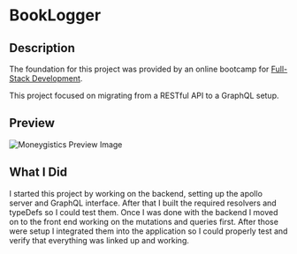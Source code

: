 # BookLogger

## Description

The foundation for this project was provided by an online bootcamp for [Full-Stack Development](https://bootcamps.vanderbilt.edu/coding/online/landing/). 

This project focused on migrating from a RESTful API to a GraphQL setup.

## Preview

![Moneygistics Preview Image](https://github.com/JoelKovalcson/Moneygistics/blob/main/assets/readme-preview.png)

## What I Did

I started this project by working on the backend, setting up the apollo server and GraphQL interface. After that I built the required resolvers and typeDefs so I could test them. Once I was done with the backend I moved on to the front end working on the mutations and queries first. After those were setup I integrated them into the application so I could properly test and verify that everything was linked up and working.